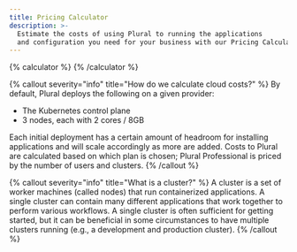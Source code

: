 ```yaml
---
title: Pricing Calculator
description: >-
  Estimate the costs of using Plural to running the applications
  and configuration you need for your business with our Pricing Calculator.
---
```


{% calculator %}
{% /calculator %}

{% callout severity="info" title="How do we calculate cloud costs?" %}
By default, Plural deploys the following on a given provider:

- The Kubernetes control plane
- 3 nodes, each with 2 cores / 8GB

Each initial deployment has a certain amount of headroom for installing applications and will scale accordingly as more are added. Costs to Plural are calculated based on which plan is chosen; Plural Professional is priced by the number of users and clusters.
{% /callout %}

{% callout severity="info" title="What is a cluster?" %}
A cluster is a set of worker machines (called nodes) that run containerized applications. A single cluster can contain many different applications that work together to perform various workflows. A single cluster is often sufficient for getting started, but it can be beneficial in some circumstances to have multiple clusters running (e.g., a development and production cluster).
{% /callout %}
